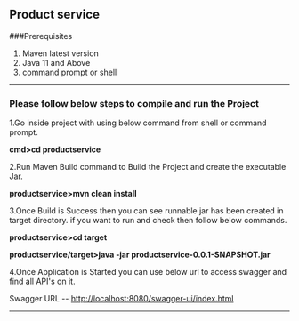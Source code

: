 Product service
---
###Prerequisites

1. Maven latest version
2. Java 11 and Above
3. command prompt or shell


---
 
### Please follow below steps to compile and run the Project


1.Go inside project with using below command from shell or command prompt.

**cmd>cd productservice**

2.Run Maven Build command to Build the Project and create the executable Jar.

**productservice>mvn clean install**

3.Once Build is Success then you can see runnable jar has been created in target directory. if you want to run and check then follow below commands.

**productservice>cd target** 

**productservice/target>java -jar productservice-0.0.1-SNAPSHOT.jar** 

4.Once Application is Started you can use below url to access swagger and find all API's on it.


Swagger URL  -- <http://localhost:8080/swagger-ui/index.html>

---